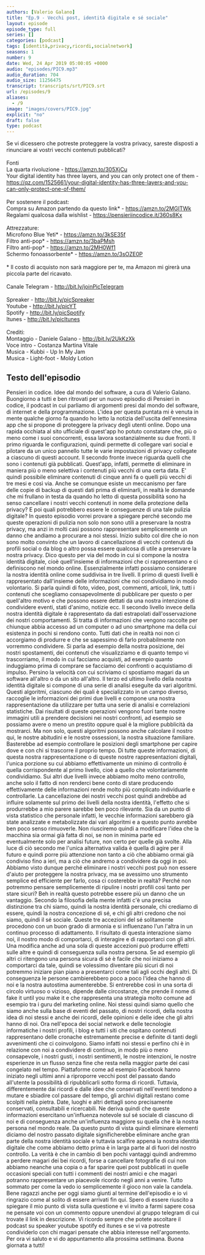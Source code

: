 ```yaml
---
authors: [Valerio Galano]
title: "Ep.9 - Vecchi post, identità digitale e sé sociale"
layout: episode
episode_type: full
series: []
categories: [podcast]
tags: [identità,privacy,ricordi,socialnetwork]
seasons: 1
number: 9
date: Wed, 24 Apr 2019 05:00:05 +0000
audio: "episodes/PIC9.mp3"
audio_duration: 704
audio_size: 11256475
transcript: transcripts/srt/PIC9.srt
url: /episodes/9
aliases: 
  - /9
image: "images/covers/PIC9.jpg"
explicit: "no"
draft: false
type: podcast
---
```

Se vi dicessero che potreste proteggere la vostra privacy, sareste disposti a rinunciare ai vostri vecchi contenuti pubblicati?<br /><br />Fonti<br />La quarta rivoluzione - <a href="https://amzn.to/305XjCu" rel="noopener">https://amzn.to/305XjCu</a> <br />Your digital identity has three layers, and you can only protect one of them - <a href="https://qz.com/1525661/your-digital-identity-has-three-layers-and-you-can-only-protect-one-of-them/" rel="noopener">https://qz.com/1525661/your-digital-identity-has-three-layers-and-you-can-only-protect-one-of-them/</a> <br /><br />Per sostenere il podcast:<br />Compra su Amazon partendo da questo link* - <a href="https://amzn.to/2MGITWk" rel="noopener">https://amzn.to/2MGITWk</a>  <br />Regalami qualcosa dalla wishlist - <a href="https://pensieriincodice.it/360s8Kx" rel="noopener">https://pensieriincodice.it/360s8Kx</a><br /><br />Attrezzature:<br />Microfono Blue Yeti* - <a href="https://amzn.to/3kSE35f" rel="noopener">https://amzn.to/3kSE35f</a>  <br />Filtro anti-pop* - <a href="https://amzn.to/3baPMsh" rel="noopener">https://amzn.to/3baPMsh</a>  <br />Filtro anti-pop* - <a href="https://amzn.to/2MH0Wf1" rel="noopener">https://amzn.to/2MH0Wf1</a>  <br />Schermo fonoassorbente* - <a href="https://amzn.to/3sOZE0P" rel="noopener">https://amzn.to/3sOZE0P</a>  <br /><br />* Il costo di acquisto non sarà maggiore per te, ma Amazon mi girerà una piccola parte del ricavato. <br /><br />Canale Telegram - <a href="http://bit.ly/joinPicTelegram" rel="noopener">http://bit.ly/joinPicTelegram</a> <br /><br />Spreaker - <a href="http://bit.ly/picSpreaker" rel="noopener">http://bit.ly/picSpreaker</a> <br />Youtube - <a href="http://bit.ly/picYT" rel="noopener">http://bit.ly/picYT</a> <br />Spotify - <a href="http://bit.ly/picSpotify" rel="noopener">http://bit.ly/picSpotify</a> <br />Itunes - <a href="http://bit.ly/picItunes" rel="noopener">http://bit.ly/picItunes</a> <br /><br />Crediti:<br />Montaggio - Daniele Galano - <a href="http://bit.ly/2UkKzXk" rel="noopener">http://bit.ly/2UkKzXk</a> <br />Voce intro - Costanza Martina Vitale<br />Musica - Kubbi - Up In My Jam<br />Musica - Light-foot  - Moldy Lotion

<!-- more -->

## Testo dell'episodio

Pensieri in codice. Idee dal mondo del software, a cura di Valerio Galano.
Buongiorno a tutti e ben ritrovati per un nuovo episodio di Pensieri in codice, il podcast in
cui parliamo di argomenti presi dal mondo del software, di internet e della programmazione.
L'idea per questa puntata mi è venuta in mente qualche giorno fa quando ho letto la notizia
dell'uscita dell'ennesima app che si propone di proteggere la privacy degli utenti online.
Dopo una rapida occhiata al sito ufficiale di quest'app ho potuto constatare che, più o meno
come i suoi concorrenti, essa lavora sostanzialmente su due fronti. Il primo riguarda le configurazioni,
quindi permette di collegare vari social e pilotare da un unico pannello tutte le varie
impostazioni di privacy collegate a ciascuno di questi account. Il secondo fronte invece riguarda
quelli che sono i contenuti già pubblicati. Quest'app, infatti, permette di eliminare in
maniera più o meno selettiva i contenuti più vecchi di una certa data. E' quindi possibile
eliminare contenuti di cinque anni fa o quelli più vecchi di tre mesi e così via. Anche se
comunque esiste un meccanismo per fare delle copie di backup di questi dati prima di eliminarli,
in realtà le domande che mi frullano in testa da quando ho letto di questa possibilità sono
ha senso cancellare i nostri vecchi contenuti in nome della protezione della privacy? E poi
quali potrebbero essere le conseguenze di una tale pulizia digitale? In questo episodio vorrei
provare a spiegare perché secondo me queste operazioni di pulizia non solo non sono utili
a preservare la nostra privacy, ma anzi in molti casi possono rappresentare semplicemente un danno
che andiamo a procurare a noi stessi. Inizio subito col dire che io non sono molto convinto
che un lavoro di cancellazione di vecchi contenuti da profili social o da blog o altro possa essere
qualcosa di utile a preservare la nostra privacy. Dico questo per via del modo in cui si compone
la nostra identità digitale, cioè quell'insieme di informazioni che ci rappresentano e ci definiscono
nel mondo online. Essenzialmente infatti possiamo considerare la nostra identità online come suddivisa
in tre livelli. Il primo di questi livelli è rappresentato dall'insieme delle informazioni
che noi condividiamo in modo volontario. Si parla quindi di foto, video, post, commenti, articoli,
link, tutti i contenuti che scegliamo consapevolmente di pubblicare per questo o per
quell'altro motivo e che possono essere dettati da una nostra intenzione di condividere eventi,
stati d'animo, notizie ecc. Il secondo livello invece della nostra identità digitale è rappresentato
da dati estrapolati dall'osservazione dei nostri comportamenti. Si tratta di informazioni che
vengono raccolte per chiunque abbia accesso ad un computer o ad uno smartphone ma della cui
esistenza in pochi si rendono conto. Tutti dati che in realtà noi non ci accorgiamo di produrre e che
se sapessimo di farlo probabilmente non vorremmo condividere. Si parla ad esempio della nostra
posizione, dei nostri spostamenti, dei contenuti che visualizziamo e di quanto tempo vi trascorriamo,
il modo in cui facciamo acquisti, ad esempio quanto induggiamo prima di comprare se facciamo
dei confronti o acquistiamo di impulso. Persino la velocità con cui scriviamo ci spostiamo magari
da un software all'altro o da un sito all'altro. Il terzo ed ultimo livello della nostra identità
digitale si compone di una serie di analisi eseguite da vari algoritmi. Questi algoritmi,
ciascuno dei quali è specializzato in un campo diverso, raccoglie le informazioni dei primi due
livelli e compone una nostra rappresentazione da utilizzare per tutta una serie di analisi e
correlazioni statistiche. Dai risultati di queste operazioni vengono fuori tante nostre immagini
utili a prendere decisioni nei nostri confronti, ad esempio se possiamo avere o meno un prestito
oppure qual è la migliore pubblicità da mostrarci. Ma non solo, questi algoritmi possono anche
calcolare il nostro qui, le nostre abitudini e le nostre ossessioni, la nostra situazione
familiare. Basterebbe ad esempio controllare le posizioni degli smartphone per capire dove e con
chi si trascorre il proprio tempo. Di tutte queste informazioni, di questa nostra rappresentazione
o di queste nostre rappresentazioni digitali, l'unica porzione su cui abbiamo effettivamente
un minimo di controllo è quella corrispondente al primo livello, cioè a quello che volontariamente
condividiamo. Sui altri due livelli invece abbiamo molto meno controllo, anche solo il
fatto di non renderci bene conto di stare producendo effettivamente delle informazioni
rende molto più complicato individuarle e controllarle. La cancellazione dei nostri
vecchi post quindi andrebbe ad influire solamente sul primo dei livelli della nostra identità,
l'effetto che si produrrebbe a mio parere sarebbe ben poco rilevante. Sia da un punto di vista
statistico che personale infatti, le vecchie informazioni sarebbero già state analizzate e
metabolizzate dai vari algoritmi e a questo punto avrebbe ben poco senso rimuoverle. Non
riusciremo quindi a modificare l'idea che la macchina sia ormai già fatta di noi, se non
in minima parte ed eventualmente solo per analisi future, non certo per quelle già svolte. Alla
luce di ciò secondo me l'unica alternativa valida è quella di agire per il futuro e quindi porre
più attenzione non tanto a ciò che abbiamo ormai già condiviso fino a ieri, ma a ciò che andremo
a condividere da oggi in poi. Abbiamo visto dunque perché eliminare i nostri vecchi post può non
essere d'aiuto per proteggere la nostra privacy, ma se avessimo uno strumento semplice ed efficiente
per farlo, cosa ci costerebbe in realtà? Perché non potremmo pensare semplicemente di ripulire
i nostri profili così tanto per stare sicuri? Beh in realtà questo potrebbe essere più un danno
che un vantaggio. Secondo la filosofia della mente infatti c'è una precisa distinzione tra chi siamo,
quindi la nostra identità personale, chi crediamo di essere, quindi la nostra concezione di sé,
e chi gli altri credono che noi siamo, quindi il sé sociale. Queste tre accezioni del sé
solitamente procedono con un buon grado di armonia e si influenzano l'un l'altra in un
continuo processo di adattamento. Il risultato di questa interazione siamo noi, il nostro modo
di comportarci, di interagire e di rapportarci con gli altri. Una modifica anche ad una sola di queste
accezioni può produrre effetti sulle altre e quindi di conseguenza sulla nostra persona. Se ad
esempio gli altri ci ritengono una persona sicura di sé è facile che noi iniziamo a comportarci da
tale, quindi se volessimo diventare più sicuri di noi potremmo iniziare pian piano a presentarci
come tali agli occhi degli altri. Di conseguenza le persone cambierebbero poco a poco l'idea che
hanno di noi e la nostra autostima aumenterebbe. Si entrerebbe così in una sorta di circolo virtuoso
o vizioso, dipende dalle circostanze, che prende il nome di fake it until you make it e che
rappresenta una strategia molto comune ad esempio tra i guru del marketing online. Noi stessi quindi
siamo quello che siamo anche sulla base di eventi del passato, di nostri ricordi, della nostra idea
di noi stessi e anche dei ricordi, delle opinioni e delle idee che gli altri hanno di noi. Ora
nell'epoca dei social network e delle tecnologie informatiche i nostri profili, i blog e tutti i
siti che ospitano contenuti rappresentano delle cronache estremamente precise e definite di tanti
degli avvenimenti che ci coinvolgono. Siamo infatti noi stessi e perfino chi è in relazione con noi a
condividere di continuo, in modo più o meno consapevole, i nostri gusti, i nostri sentimenti,
le nostre intenzioni, le nostre esperienze in un flusso senza fine che resta nella maggior parte
dei casi congelato nel tempo. Piattaforme come ad esempio Facebook hanno iniziato negli ultimi
anni a riproporre vecchi post del passato dando all'utente la possibilità di ripubblicarli sotto
forma di ricordi. Tuttavia, differentemente dai ricordi e dalle idee che conservati nell'eventi
tendono a mutare e sbiadire col passare del tempo, gli archivi digitali restano come scolpiti nella
pietra. Date, luoghi e altri dettagli sono precisamente conservati, consultabili e
ricercabili. Ne deriva quindi che queste informazioni esercitano un'influenza notevole
sul sé sociale di ciascuno di noi e di conseguenza anche un'influenza maggiore su quella che è la
nostra persona nel mondo reale. Da questo punto di vista quindi eliminare elementi diciamo del
nostro passato digitale significherebbe eliminare anche gran parte della nostra identità sociale e
tuttavia scalfire appena la nostra identità digitale che come abbiamo detto prima è in larga
parte al di fuori del nostro controllo. La verità è che in cambio di ben pochi vantaggi quindi
andremmo a perdere magari dei bei ricordi, forse a cancellare fotografie di cui non abbiamo
neanche una copia o a far sparire quei post pubblicati in quelle occasioni speciali con
tutti i commenti dei nostri amici e che magari potranno rappresentare un piacevole ricordo
negli anni a venire. Tutto sommato per come la vedo io semplicemente il gioco non vale la candela.
Bene ragazzi anche per oggi siamo giunti al termine dell'episodio e io vi ringrazio come
al solito di essere arrivati fin qui. Spero di essere riuscito a spiegare il mio punto di vista
sulla questione e vi invito a farmi sapere cosa ne pensate voi con un commento oppure unendovi
al gruppo telegram di cui trovate il link in descrizione. Vi ricordo sempre che potete
ascoltare il podcast su speaker youtube spotify ed itunes e se vi va potreste condividerlo con
chi magari pensate che abbia interesse nell'argomento. Per ora vi saluto e vi
do appuntamento alla prossima settimana. Buona giornata a tutti!

